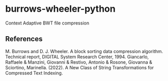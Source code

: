 # burrows-wheeler-python 

Context Adaptive BWT file compression

## References
M. Burrows and D. J. Wheeler. A block sorting data compression algorithm. Technical report, DIGITAL System Research Center, 1994.
Giancarlo, Raffaele & Manzini, Giovanni & Restivo, Antonio & Rosone, Giovanna & Sciortino, Marinella. (2022). A New Class of String Transformations for Compressed Text Indexing. 
